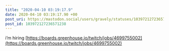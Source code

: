 ```yaml
---
title: "2020-04-10 03:19:17.9"
date: 2020-04-10 03:19:17.90 +00
post_uri: https://mastodon.social/users/gravely/statuses/103972127236571238
post_id: 103972127236571238
---
```

i’m hiring [https://boards.greenhouse.io/twitch/jobs/4699755002](https://boards.greenhouse.io/twitch/jobs/4699755002)


